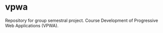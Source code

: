 # vpwa
Repository for group semestral project. Course Development of Progressive Web Applications (VPWA).
